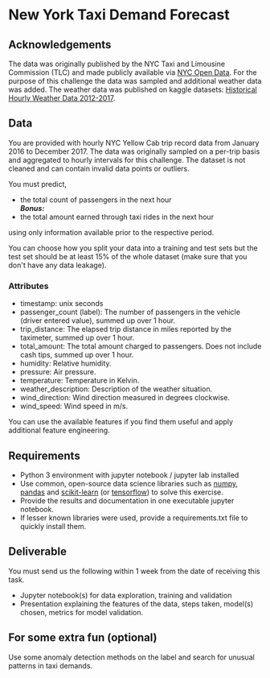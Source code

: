 # New York Taxi Demand Forecast

## Acknowledgements
The data was originally published by the NYC Taxi and Limousine Commission (TLC) and made publicly available
via [NYC Open Data](https://opendata.cityofnewyork.us/). For the purpose of this challenge the data was sampled
and additional weather data was added. The weather data was published on kaggle datasets:
[Historical Hourly Weather Data 2012-2017](https://www.kaggle.com/selfishgene/historical-hourly-weather-data).

## Data

You are provided with hourly NYC Yellow Cab trip record data from January 2016 to December 2017. The data was
originally sampled on a per-trip basis and aggregated to hourly intervals for this challenge.
The dataset is not cleaned and can contain invalid data points or outliers.

You must predict,

* the total count of passengers in the next hour \
***Bonus:***
* the total amount earned through taxi rides in the next hour

using only information available prior to the respective period.

You can choose how you split your data into a training and test sets but the test set should be at least
15% of the whole dataset (make sure that you don't have any data leakage).

### Attributes  

* timestamp: unix seconds
* passenger_count (label):
    The number of passengers in the vehicle (driver entered value), summed up over 1 hour.
* trip_distance:
    The elapsed trip distance in miles reported by the taximeter, summed up over 1 hour.
* total_amount:
    The total amount charged to passengers. Does not include cash tips, summed up over 1 hour.
* humidity: Relative humidity.
* pressure: Air pressure.
* temperature: Temperature in Kelvin.
* weather_description: Description of the weather situation.
* wind_direction: Wind direction measured in degrees clockwise.
* wind_speed: Wind speed in m/s.

You can use the available features if you find them useful and apply additional feature engineering.


## Requirements
* Python 3 environment with jupyter notebook / jupyter lab installed
* Use common, open-source data science libraries such as [numpy](https://www.numpy.org/), [pandas](https://pandas.pydata.org/) and [scikit-learn](https://scikit-learn.org/stable/) (or [tensorflow](https://www.tensorflow.org/)) to solve this exercise.
* Provide the results and documentation in one executable jupyter notebook.
* If lesser known libraries were used, provide a requirements.txt file to quickly install them.

## Deliverable

You must send us the following within 1 week from the date of receiving this task.

* Jupyter notebook(s) for data exploration, training and validation
* Presentation explaining the features of the data, steps taken, model(s) chosen, metrics for model validation.

## For some extra fun (optional)

Use some anomaly detection methods on the label and search for unusual patterns in taxi demands.
